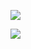![](https://github-readme-stats.vercel.app/api?username=henriqueccmac&show_icons=true)

![](https://github-readme-stats.vercel.app/api/top-langs/?username=henriqueccmac&theme=blue-green)

